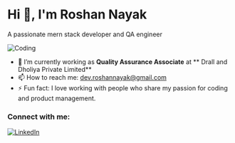 # Hi 👋, I'm Roshan Nayak

A passionate mern stack developer and QA engineer

![Coding](https://img.shields.io/badge/Coding-%3E%3D-black)

- 🌱 I’m currently working as **Quality Assurance Associate** at ** Drall and Dholiya Private Limited**   
- 📫 How to reach me: [dev.roshannayak@gmail.com](mailto:dev.roshannayak@gmail.com)  
- ⚡ Fun fact: I love working with people who share my passion for coding and product management.

### Connect with me:
[![LinkedIn](https://img.shields.io/badge/LinkedIn-blue?style=flat-square&logo=linkedin)](https://www.linkedin.com/roshannayak68/) 


